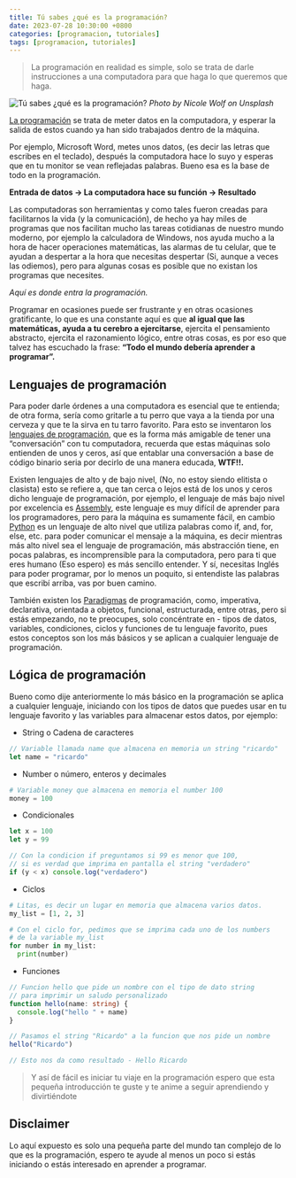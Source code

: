```yaml
---
title: Tú sabes ¿qué es la programación?
date: 2023-07-28 10:30:00 +0800
categories: [programacion, tutoriales]
tags: [programacion, tutoriales]
---
```


> La programación en realidad es simple, solo se trata de darle instrucciones a una computadora para que haga lo que queremos que haga.

![Tú sabes ¿qué es la programación?](https://miro.medium.com/max/1400/1*S9V5L2DeaUnsDQ13huHMxA.jpeg)
_Photo by Nicole Wolf on Unsplash_

[La programación](https://es.wikipedia.org/wiki/Programaci%C3%B3n) se trata de meter datos en la computadora, y esperar la salida de estos cuando ya han sido trabajados dentro de la máquina.

Por ejemplo, Microsoft Word, metes unos datos, (es decir las letras que escribes en el teclado), después la computadora hace lo suyo y esperas que en tu monitor se vean reflejadas palabras. Bueno esa es la base de todo en la programación.

**Entrada de datos -> La computadora hace su función -> Resultado**

Las computadoras son herramientas y como tales fueron creadas para facilitarnos la vida (y la comunicación), de hecho ya hay miles de programas que nos facilitan mucho las tareas cotidianas de nuestro mundo moderno, por ejemplo la calculadora de Windows, nos ayuda mucho a la hora de hacer operaciones matemáticas, las alarmas de tu celular, que te ayudan a despertar a la hora que necesitas despertar (Si, aunque a veces las odiemos), pero para algunas cosas es posible que no existan los programas que necesites.

*Aquí es donde entra la programación.*

Programar en ocasiones puede ser frustrante y en otras ocasiones gratificante, lo que es una constante aquí es que **al igual que las matemáticas, ayuda a tu cerebro a ejercitarse**, ejercita el pensamiento abstracto, ejercita el razonamiento lógico, entre otras cosas, es por eso que talvez has escuchado la frase: **“Todo el mundo debería aprender a programar”.**

## Lenguajes de programación

Para poder darle órdenes a una computadora es esencial que te entienda; de otra forma, sería como gritarle a tu perro que vaya a la tienda por una cerveza y que te la sirva en tu tarro favorito. Para esto se inventaron los [lenguajes de programación](https://es.wikipedia.org/wiki/Lenguaje_de_programaci%C3%B3n), que es la forma más amigable de tener una “conversación” con tu computadora, recuerda que estas máquinas solo entienden de unos y ceros, así que entablar una conversación a base de código binario seria por decirlo de una manera educada, **WTF!!.**

Existen lenguajes de alto y de bajo nivel, (No, no estoy siendo elitista o clasista) esto se refiere a, que tan cerca o lejos está de los unos y ceros dicho lenguaje de programación, por ejemplo, el lenguaje de más bajo nivel por excelencia es [Assembly](https://es.wikipedia.org/wiki/Lenguaje_ensamblador), este lenguaje es muy difícil de aprender para los programadores, pero para la máquina es sumamente fácil, en cambio [Python](https://www.python.org/) es un lenguaje de alto nivel que utiliza palabras como if, and, for, else, etc. para poder comunicar el mensaje a la máquina, es decir mientras más alto nivel sea el lenguaje de programación, más abstracción tiene, en pocas palabras, es incomprensible para la computadora, pero para ti que eres humano (Eso espero) es más sencillo entender. Y sí, necesitas Inglés para poder programar, por lo menos un poquito, si entendiste las palabras que escribí arriba, vas por buen camino.

También existen los [Paradigmas](https://es.wikipedia.org/wiki/Paradigma) de programación, como, imperativa, declarativa, orientada a objetos, funcional, estructurada, entre otras, pero si estás empezando, no te preocupes, solo concéntrate en - tipos de datos, variables, condiciones, ciclos y funciones de tu lenguaje favorito, pues estos conceptos son los más básicos y se aplican a cualquier lenguaje de programación.

## Lógica de programación

Bueno como dije anteriormente lo más básico en la programación se aplica a cualquier lenguaje, iniciando con los tipos de datos que puedes usar en tu lenguaje favorito y las variables para almacenar estos datos, por ejemplo:

- String o Cadena de caracteres

```js
// Variable llamada name que almacena en memoria un string "ricardo"
let name = "ricardo"
```

- Number o número, enteros y decimales

```py
# Variable money que almacena en memoria el number 100
money = 100
```

- Condicionales

```js
let x = 100
let y = 99

// Con la condicion if preguntamos si 99 es menor que 100,
// si es verdad que imprima en pantalla el string "verdadero"
if (y < x) console.log("verdadero")
```

- Ciclos

```py
# Litas, es decir un lugar en memoria que almacena varios datos.
my_list = [1, 2, 3]

# Con el ciclo for, pedimos que se imprima cada uno de los numbers
# de la variable my_list
for number in my_list:
  print(number)
```

- Funciones

```ts
// Funcion hello que pide un nombre con el tipo de dato string
// para imprimir un saludo personalizado
function hello(name: string) {
  console.log("hello " + name)
}

// Pasamos el string "Ricardo" a la funcion que nos pide un nombre
hello("Ricardo")

// Esto nos da como resultado - Hello Ricardo
```

> Y así de fácil es iniciar tu viaje en la programación espero que esta pequeña introducción te guste y te anime a seguir aprendiendo y divirtiéndote

## Disclaimer

Lo aquí expuesto es solo una pequeña parte del mundo tan complejo de lo que es la programación, espero te ayude al menos un poco si estás iniciando o estás interesado en aprender a programar.
